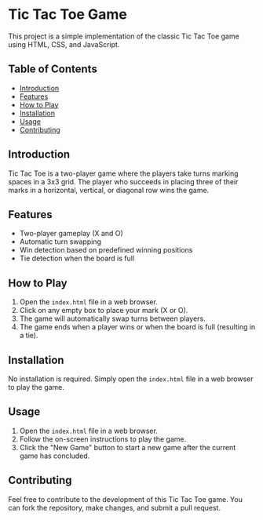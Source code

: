 # Tic Tac Toe Game

This project is a simple implementation of the classic Tic Tac Toe game using HTML, CSS, and JavaScript.

## Table of Contents
- [Introduction](#introduction)
- [Features](#features)
- [How to Play](#how-to-play)
- [Installation](#installation)
- [Usage](#usage)
- [Contributing](#contributing)

## Introduction

Tic Tac Toe is a two-player game where the players take turns marking spaces in a 3x3 grid. The player who succeeds in placing three of their marks in a horizontal, vertical, or diagonal row wins the game.

## Features

- Two-player gameplay (X and O)
- Automatic turn swapping
- Win detection based on predefined winning positions
- Tie detection when the board is full

## How to Play

1. Open the `index.html` file in a web browser.
2. Click on any empty box to place your mark (X or O).
3. The game will automatically swap turns between players.
4. The game ends when a player wins or when the board is full (resulting in a tie).

## Installation

No installation is required. Simply open the `index.html` file in a web browser to play the game.

## Usage

1. Open the `index.html` file in a web browser.
2. Follow the on-screen instructions to play the game.
3. Click the "New Game" button to start a new game after the current game has concluded.

## Contributing

Feel free to contribute to the development of this Tic Tac Toe game. You can fork the repository, make changes, and submit a pull request.


